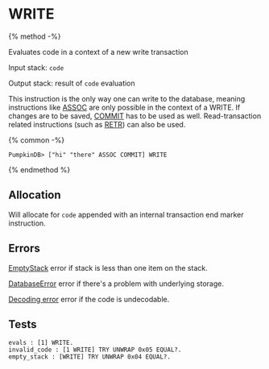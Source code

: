 # WRITE

{% method -%}

Evaluates code in a context of a new write transaction

Input stack: `code`

Output stack: result of `code` evaluation

This instruction is the only way one can write to the database, meaning
instructions like [ASSOC](ASSOC.md) are only possible in the context of
a WRITE. If changes are to be saved, [COMMIT](COMMIT.md) has to be
used as well. Read-transaction related instructions (such as [RETR](RETR.md))
can also be used.

{% common -%}

```
PumpkinDB> ["hi" "there" ASSOC COMMIT] WRITE
```

{% endmethod %}

## Allocation

Will allocate for `code` appended with an internal transaction end
marker instruction.

## Errors

[EmptyStack](./errors/EmptyStack.md) error if stack is less than one item on the stack.

[DatabaseError](./errors/DatabaseError.md) error if there's a problem with underlying storage.

[Decoding error](./errors/DECODING.md) error if the code is undecodable.

## Tests

```test
evals : [1] WRITE.
invalid_code : [1 WRITE] TRY UNWRAP 0x05 EQUAL?.
empty_stack : [WRITE] TRY UNWRAP 0x04 EQUAL?.
```
